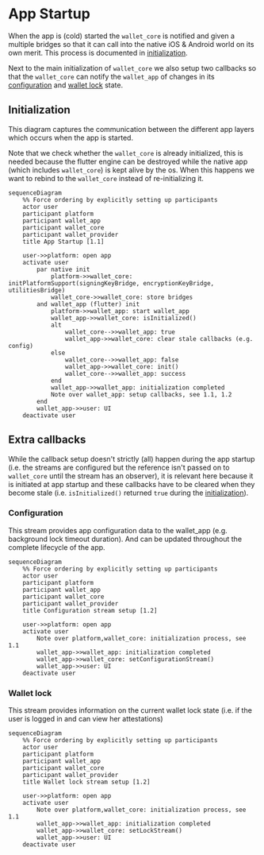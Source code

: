 # App Startup

When the app is (cold) started the `wallet_core` is notified and given a multiple bridges so that it can call into the native iOS & Android world on its own merit. This process is documented in [initialization](#initialization).

Next to the main initialization of `wallet_core` we also setup two callbacks so that the `wallet_core` can notify the `wallet_app` of changes in its [configuration](#configuration) and [wallet lock](#wallet-lock) state.

## Initialization

This diagram captures the communication between the different app layers which occurs when the app is started.

Note that we check whether the `wallet_core` is already initialized, this is needed because the flutter engine can be destroyed while the native app (which includes `wallet_core`) is kept alive by the os. When this happens we want to rebind to the `wallet_core` instead of re-initializing it.

```mermaid
sequenceDiagram
    %% Force ordering by explicitly setting up participants
    actor user
    participant platform
    participant wallet_app
    participant wallet_core
    participant wallet_provider
    title App Startup [1.1]

    user->>platform: open app
    activate user
        par native init
            platform->>wallet_core: initPlatformSupport(signingKeyBridge, encryptionKeyBridge, utilitiesBridge)
            wallet_core->>wallet_core: store bridges
        and wallet_app (flutter) init
            platform->>wallet_app: start wallet_app 
            wallet_app->>wallet_core: isInitialized()
            alt
                wallet_core-->>wallet_app: true
                wallet_app->>wallet_core: clear stale callbacks (e.g. config)
            else
                wallet_core-->>wallet_app: false
                wallet_app->>wallet_core: init()
                wallet_core-->>wallet_app: success
            end
            wallet_app->>wallet_app: initialization completed
            Note over wallet_app: setup callbacks, see 1.1, 1.2
        end
        wallet_app->>user: UI
    deactivate user
```

## Extra callbacks

While the callback setup doesn't strictly (all) happen during the app startup (i.e. the streams are configured but the reference isn't passed on to `wallet_core` until the stream has an observer), it is relevant here because it is initiated at app startup and these callbacks have to be cleared when they become stale (i.e. `isInitialized()` returned `true` during the [initialization](#11-initialization)).

### Configuration

This stream provides app configuration data to the wallet_app (e.g. background lock timeout duration). And can be updated throughout the complete lifecycle of the app.

```mermaid
sequenceDiagram
    %% Force ordering by explicitly setting up participants
    actor user
    participant platform
    participant wallet_app
    participant wallet_core
    participant wallet_provider
    title Configuration stream setup [1.2]

    user->>platform: open app
    activate user
        Note over platform,wallet_core: initialization process, see 1.1
        wallet_app->>wallet_app: initialization completed
        wallet_app->>wallet_core: setConfigurationStream()
        wallet_app->>user: UI
    deactivate user
```

### Wallet lock

This stream provides information on the current wallet lock state (i.e. if the user is logged in and can view her attestations)

```mermaid
sequenceDiagram
    %% Force ordering by explicitly setting up participants
    actor user
    participant platform
    participant wallet_app
    participant wallet_core
    participant wallet_provider
    title Wallet lock stream setup [1.2]

    user->>platform: open app
    activate user
        Note over platform,wallet_core: initialization process, see 1.1
        wallet_app->>wallet_app: initialization completed
        wallet_app->>wallet_core: setLockStream()
        wallet_app->>user: UI
    deactivate user
```
